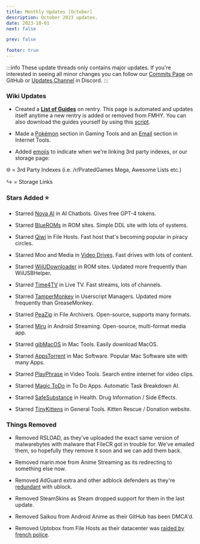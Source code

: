 ```yaml
---
title: Monthly Updates [October]
description: October 2023 updates.
date: 2023-10-01
next: false

prev: false

footer: true
---
```


<Post authors="nbats"/>

:::info
These update threads only contains major updates. If you're interested
in seeing all minor changes you can follow our
[Commits Page](https://github.com/fmhy/FMHYedit/commits/main) on GitHub or
[Updates Channel](https://redd.it/17f8msf) in Discord.
:::

### Wiki Updates

- Created a **[List of Guides](https://rentry.co/fmhy-guides)** on rentry. This
  page is automated and updates itself anytime a new rentry is added or removed
  from FMHY. You can also download the guides yourself by using this
  [script](https://gist.github.com/Rust1667/efc055debaf4876e4de39cc0d32f18c1).

- Made a [Pokémon](/gaming/#pok%C3%A9mon-tools) section in Gaming
  Tools and an [Email](/internet-tools#email-tools) section in Internet Tools.

- Added [emojis](https://i.imgur.com/mgYq8nF.png) to indicate when we're linking
  3rd party indexes, or our storage page:

🌐 = 3rd Party Indexes (i.e. /r/PiratedGames Mega, Awesome Lists etc.)

↪️ = Storage Links

### Stars Added ⭐

- Starred [Nova AI](/ai/#ai-chatbots) in AI Chatbots. Gives free GPT-4 tokens.

- Starred [BlueROMs](/gaming/#rom-sites) in ROM sites. Simple DDL
  site with lots of systems.

- Starred [Qiwi](/storage/#file-sharing-tools) in File Hosts. Fast host that's
  becoming popular in piracy circles.

- Starred Moo and Media in
  [Video Drives](/video/#drives--directories). Fast drives with lots
  of content.

- Starred [WiiUDownloader](/gaming/#rom-sites) in ROM sites. Updated
  more frequently than WiiUSBHelper.

- Starred [Time4TV](/video/#live-tv--sports) in Live TV. Fast
  streams, lots of channels.

- Starred [TamperMonkey](/storage/#userscript-managers) in Userscript Managers.
  Updated more frequently than GreaseMonkey.

- Starred [PeaZip](/storage/#compression-programs) in File Archivers.
  Open-source, supports many formats.

- Starred [Miru](/mobile/#android-streaming) in Android Streaming.
  Open-source, multi-format media app.

- Starred [gibMacOS](/linux-macos/#mac-tools--apps) in Mac Tools. Easily download
  MacOS.

- Starred [AppsTorrent](/linux-macos/#mac-software) in Mac Software. Popular Mac
  Software site with many Apps.

- Starred [PlayPhrase](/video-tools) in Video Tools. Search entire internet for
  video clips.

- Starred [Magic ToDo](/storage/#note-taking--to-do-apps) in To Do Apps.
  Automatic Task Breakdown AI.

- Starred [SafeSubstance](/misc/#health) in Health. Drug Information / Side
  Effects.

- Starred [TinyKittens](https://tinykittens.com/) in General Tools. Kitten
  Rescue / Donation website.

### Things Removed

- Removed RSLOAD, as they’ve uploaded the exact same version of malwarebytes
  with malware that FileCR got in trouble for. We’ve emailed them, so hopefully
  they remove it soon and we can add them back.

- Removed marin.moe from Anime Streaming as its redirecting to something else
  now.

- Removed AdGuard extra and other adblock defenders as they're
  [redundant](https://ibb.co/xgrtbBZ) with ublock.

- Removed SteamSkins as Steam dropped support for them in the last update.

- Removed Saikou from Android Anime as their GitHub has been DMCA'd.

- Removed Uptobox from File Hosts as their datacenter was
  [raided by french police](https://torrentfreak.com/uptobox-goes-dark-following-police-raids-on-french-datacenters-230920/).
